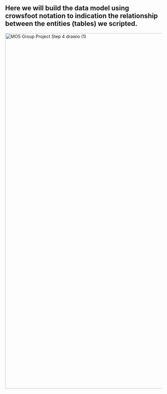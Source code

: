 ## Here we will build the data model using crowsfoot notation to indication the relationship between the entities (tables) we scripted.

<img width="1602" height="1142" alt="MO5 Group Project Step 4 drawio (1)" src="https://github.com/user-attachments/assets/4ffe88f7-407a-4b5e-9130-19a1bfb088bd" />
